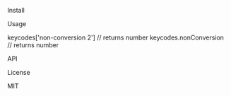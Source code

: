 Install

Usage

keycodes['non-conversion 2'] // returns number
keycodes.nonConversion // returns number

API

License

MIT
